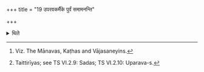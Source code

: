 +++
title = "19 उपरवकर्मैके पुर्वं समामनन्ति"

+++

<details><summary>थिते</summary>

19. According to the opinion of some (ritualists)[^1] the work of the preparation of Uparavas should be done first; acccording to some others[^2] the work of preparation of Sadas.  


[^1]: Viz. The Mānavas, Kaṭhas and Vājasaneyins.  

[^2]: Taittirīyas; see TS VI.2.9: Sadas; TS VI.2.10: Uparava-s.  
</details>
